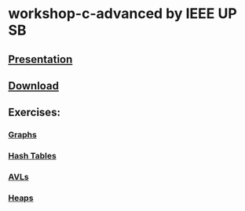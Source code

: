 # workshop-c-advanced by IEEE UP SB

## [Presentation](https://docs.google.com/presentation/d/1Cn3VwZRC_rLW9_-pzFv5pIKUhyvCxi9VGteOduzadp4/edit?usp=sharing)

## [Download](archive/master.zip)

## Exercises:

### [Graphs](exercicio_grafos/)

### [Hash Tables](exercicio_hash_table/)

### [AVLs](exercicio_avl/)

### [Heaps](exercicio_heap/)


